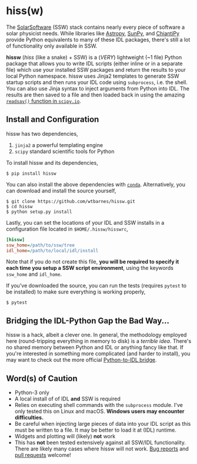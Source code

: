 # hiss(w)

The [SolarSoftware](http://www.lmsal.com/solarsoft/) (SSW) stack contains nearly every piece of software a solar physicist needs. While libraries like [Astropy](http://www.astropy.org/), [SunPy](http://sunpy.org/), and [ChiantiPy](https://github.com/chianti-atomic/ChiantiPy) provide Python equivalents to many of these IDL packages, there's still a lot of functionality only available in SSW.

**hissw** (*hiss* (like a snake) + SSW) is a (*VERY*) lightweight (~1 file) Python package that allows you to write IDL scripts (either inline or in a separate file) which use your installed SSW packages and return the results to your local Python namespace. hissw uses Jinja2 templates to generate SSW startup scripts and then runs your IDL code using `subprocess`, i.e. the shell. You can also use Jinja syntax to inject arguments from Python into IDL. The results are then saved to a file and then loaded back in using the amazing [`readsav()` function in `scipy.io`](https://docs.scipy.org/doc/scipy-0.14.0/reference/generated/scipy.io.readsav.html).

## Install and Configuration

hissw has two dependencies,

1. `jinja2` a powerful templating engine
2. `scipy` standard scientific tools for Python

To install hissw and its dependencies,

```shell
$ pip install hissw
```

You can also install the above dependencies with [`conda`](https://www.anaconda.com/download/). Alternatively, you can download and install the source yourself,

```shell
$ git clone https://github.com/wtbarnes/hissw.git
$ cd hissw
$ python setup.py install
```

Lastly, you can set the locations of your IDL and SSW installs in a configuration file located in `$HOME/.hissw/hisswrc`,

```ini
[hissw]
ssw_home=/path/to/ssw/tree
idl_home=/path/to/local/idl/install
```

Note that if you do not create this file, **you will be required to specify it each time you setup a SSW script environment**, using the keywords `ssw_home` and `idl_home`.

If you've downloaded the source, you can run the tests (requires `pytest` to be installed) to make sure everything is working properly,

```shell
$ pytest
```

## Bridging the IDL-Python Gap the Bad Way...

hissw is a hack, albeit a clever one. In general, the methodology employed here (round-tripping everything in memory to disk) is a *terrible idea*. There's no shared memory between Python and IDL or anything fancy like that. If you're interested in something more complicated (and harder to install), you may want to check out the more official [Python-to-IDL bridge](https://www.harrisgeospatial.com/docs/Python.html).

## Word(s) of Caution

* Python-3 only
* A local install of of IDL **and** SSW is required
* Relies on executing shell commands with the `subprocess` module. I've only tested this on Linux and macOS. **Windows users may encounter difficulties.**
* Be careful when injecting large pieces of data into your IDL script as this must be written to a file. It may be better to load it at (IDL) runtime.
* Widgets and plotting will (likely) **not** work
* This has **not** been tested extensively against all SSW/IDL functionality. There are likely many cases where hissw will not work. [Bug reports](https://github.com/wtbarnes/hissw/issues) and [pull requests](https://github.com/wtbarnes/hissw/pulls) welcome!

